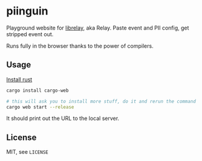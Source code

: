 # piinguin

Playground website for [librelay](https://github.com/getsentry/relay/),
aka Relay.  Paste event and PII config, get stripped event out.

Runs fully in the browser thanks to the power of compilers.

## Usage

[Install rust](https://rustup.rs/)

```bash
cargo install cargo-web

# this will ask you to install more stuff, do it and rerun the command
cargo web start --release
```

It should print out the URL to the local server.

## License

MIT, see `LICENSE`
